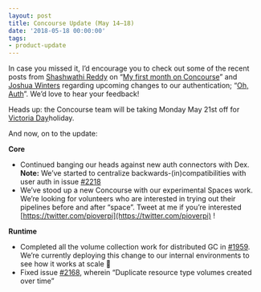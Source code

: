 ```yaml
---
layout: post
title: Concourse Update (May 14–18)
date: '2018-05-18 00:00:00'
tags:
- product-update
---
```


In case you missed it, I’d encourage you to check out some of the recent posts from [Shashwathi Reddy](https://medium.com/u/bca2c0ffce5e) on “[My first month on Concourse](https://medium.com/concourse-ci/my-first-month-on-concourse-a75f72d21487)” and [Joshua Winters](https://medium.com/u/d6d52be6c4b0) regarding upcoming changes to our authentication; “[Oh, Auth](https://medium.com/concourse-ci/oh-auth-f4fe68438171)”. We’d love to hear your feedback!

Heads up: the Concourse team will be taking Monday May 21st off for [Victoria Day](https://en.wikipedia.org/wiki/Victoria_Day)holiday.

And now, on to the update:

**Core**

- Continued banging our heads against new auth connectors with Dex. **Note:** We’ve started to centralize backwards-(in)compatibilities with user auth in issue [#2218](https://github.com/concourse/concourse/issues/2218)
- We’ve stood up a new Concourse with our experimental Spaces work. We’re looking for volunteers who are interested in trying out their pipelines before and after “space”. Tweet at me if you’re interested [https://twitter.com/pioverpi](https://twitter.com/pioverpi)&nbsp;!

**Runtime**

- Completed all the volume collection work for distributed GC in [#1959](https://github.com/concourse/concourse/issues/1959). We’re currently deploying this change to our internal environments to see how it works at scale 🤞
- Fixed issue [#2168](https://github.com/concourse/concourse/issues/2168), wherein “Duplicate resource type volumes created over time”
